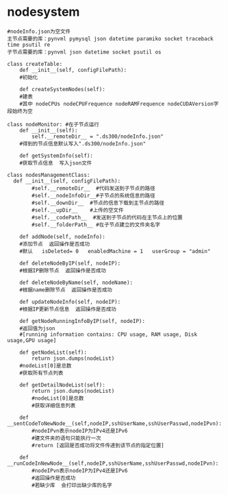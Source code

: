 # nodesystem
    #nodeInfo.json为空文件
    主节点需要的库：pynvml pymysql json datetime paramiko socket traceback time psutil re
    子节点需要的库：pynvml json datetime socket psutil os

    class createTable:
        def __init__(self, configFilePath):               
        #初始化
  
        def createSystemNodes(self):
        #建表 
        #其中 nodeCPUs nodeCPUFrequence nodeRAMFrequence nodeCUDAVersion字段始终为空

    class nodeMonitor: #在子节点运行
        def __init__(self):
            self.__remoteDir__ = ".ds300/nodeInfo.json"
        #得到的节点信息默认写入".ds300/nodeInfo.json"
            
        def getSystemInfo(self):
        #获取节点信息  写入json文件

    class nodesManagementClass:
      def __init__(self, configFilePath): 
            #self.__remoteDir__  #代码发送到子节点的路径
            #self.__nodeInfoDir__#子节点的系统信息的路径
            #self.__downDir__  #节点的信息下载到主节点的路径
            #self.__upDir__    #上传的空文件
            #self.__codePath__  #发送到子节点的代码在主节点上的位置
            #self.__folderPath__ #在子节点建立的文件夹名字
            
        def addNode(self, nodeInfo):    
        #添加节点  返回操作是否成功
        #默认   isDeleted= 0   enabledMachine = 1   userGroup = "admin"

        def deleteNodeByIP(self, nodeIP):
        #根据IP删除节点  返回操作是否成功

        def deleteNodeByName(self, nodeName):
        #根据name删除节点  返回操作是否成功
    
        def updateNodeInfo(self, nodeIP):
        #根据IP更新节点信息  返回操作是否成功
    
        def getNodeRunningInfoByIP(self, nodeIP):
        #返回值为json
        #[running information contains: CPU usage, RAM usage, Disk usage,GPU usage]

        def getNodeList(self):
            return json.dumps(nodeList)
        #nodeList[0]是总数
        #获取所有节点列表
  
        def getDetailNodeList(self):   
            return json.dumps(nodeList)
            #nodeList[0]是总数
            #获取详细信息列表

        def __sentCodeToNewNode__(self,nodeIP,sshUserName,sshUserPasswd,nodeIPvn):
            #nodeIPvn表示nodeIP为IPv4还是IPv6
            #建文件夹的语句只能执行一次
            #return [返回是否成功将文件传递到该节点的指定位置] 
  
        def __runCodeInNewNode__(self,nodeIP,sshUserName,sshUserPasswd,nodeIPvn):
            #nodeIPvn表示nodeIP为IPv4还是IPv6
            #返回操作是否成功
            #若缺少库  会打印出缺少库的名字
     
